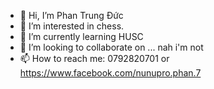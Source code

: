 - 👋 Hi, I’m Phan Trung Đức
- 👀 I’m interested in chess.
- 🌱 I’m currently learning HUSC 
- 💞️ I’m looking to collaborate on ... nah i'm not
- 📫 How to reach me: 0792820701 or https://www.facebook.com/nunupro.phan.7

<!---
PhAnTrUnGdUcK/PhAnTrUnGdUcK is a ✨ special ✨ repository because its `README.md` (this file) appears on your GitHub profile.
You can click the Preview link to take a look at your changes.
--->
